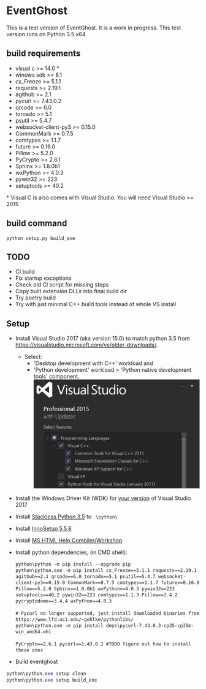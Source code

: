 # EventGhost

This is a test version of EventGhost. It is a work in progress.
This test version runs on Python 3.5 x64

## build requirements

* visual c >= 14.0 \*
* winows sdk >= 8.1
* cx_Freeze >= 5.1.1
* requests >= 2.19.1
* agithub >= 2.1
* pycurl >= 7.43.0.2
* qrcode >= 6.0
* tornado >= 5.1
* psutil >= 5.4.7
* websocket-client-py3 >= 0.15.0
* CommonMark >= 0.7.5
* comtypes >= 1.1.7
* future >= 0.16.0
* Pillow >= 5.2.0
* PyCrypto >= 2.6.1
* Sphinx >= 1.8.0b1
* wxPython >= 4.0.3
* pywin32 >= 223
* setuptools >= 40.2

\* Visual C is also comes with Visual Studio. You will need Visual Studio >= 2015

## build command

    python setup.py build_exe

## TODO
- CI build
- Fix startup exceptions
- Check old CI script for missing steps
- Copy built extension DLLs into final build dir
- Try poetry build
- Try with just minimal C++ build tools instead of whole VS install

## Setup

- Install Visual Studio 2017 (aka version 15.0) to match python 3.5 from https://visualstudio.microsoft.com/vs/older-downloads/.
  - Select:
      - 'Desktop development with C++' workload and
      - 'Python development' workload > 'Python native development tools' component.
      ![vs2015_setup.png](docs/vs2015_setup.png)
- Install the Windows Driver Kit (WDK) for [your version](https://stackoverflow.com/a/61378093) of Visual Studio 2017
- Install [Stackless Python 3.5](https://github.com/stackless-dev/stackless/wiki/Archives) to `.\python\`
- Install [InnoSetup 5.5.8](https://files.jrsoftware.org/is/5/)
- Install [MS HTML Help Compiler/Workshop](http://web.archive.org/web/20160201063255/http://download.microsoft.com/download/0/A/9/0A939EF6-E31C-430F-A3DF-DFAE7960D564/htmlhelp.exe)
- Install python dependencies, (in CMD shell):
    ```shell
    python\python -m pip install --upgrade pip
    python\python.exe -m pip install cx_Freeze==5.1.1 requests==2.19.1 agithub==2.1 qrcode==6.0 tornado==5.1 psutil==5.4.7 websocket-client-py3==0.15.0 CommonMark==0.7.5 comtypes==1.1.7 future==0.16.0 Pillow==5.2.0 Sphinx==1.8.0b1 wxPython==4.0.3 pywin32==223 setuptools==40.2 pywin32==223 comtypes==1.1.3 Pillow==3.4.2 pycryptodome==3.4.4 wxPython==4.0.3

    # Pycurl no longer supported, just install downloaded binaries from https://www.lfd.uci.edu/~gohlke/pythonlibs/
    python\python.exe -m pip install deps\pycurl-7.43.0.3-cp35-cp35m-win_amd64.whl

    PyCrypto==2.6.1 pycurl==1.43.0.2 #TODO figure out how to install these ones
    ```

- Build eventghost
```powershell
python\python.exe setup clean
python\python.exe setup build_exe
```
